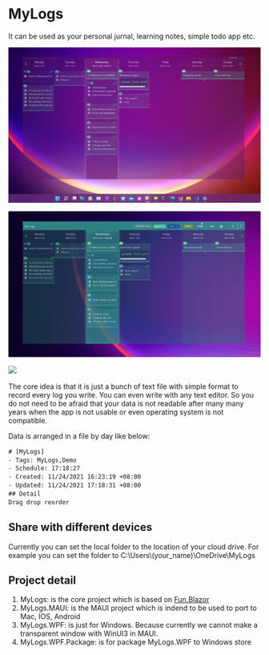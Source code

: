 # MyLogs

It can be used as your personal jurnal, learning notes, simple todo app etc.

![](./Assets/mylogs-on-window11.png)

![](./Assets/mylogs-change-color.gif)

![](./Assets/mylogs-basic-demo.gif)


The core idea is that it is just a bunch of text file with simple format to record every log you write. You can even write with any text editor. So you do not need to be afraid that your data is not readable after many many years when the app is not usable or even operating system is not compatible.

Data is arranged in a file by day like below:

```txt
# [MyLogs]
- Tags: MyLogs,Demo
- Schedule: 17:18:27
- Created: 11/24/2021 16:23:19 +08:00
- Updated: 11/24/2021 17:18:31 +08:00
## Detail
Drag drop reorder
```


## Share with different devices

Currently you can set the local folder to the location of your cloud drive. For example you can set the folder to C:\Users\\(your_name)\OneDrive\MyLogs


## Project detail

1. MyLogs: is the core project which is based on [Fun.Blazor](https://github.com/slaveOftime/Fun.Blazor)
2. MyLogs.MAUI: is the MAUI project which is indend to be used to port to Mac, IOS, Android
3. MyLogs.WPF: is just for Windows. Because currently we cannot make a transparent window with WinUI3 in MAUI.
4. MyLogs.WPF.Package: is for package MyLogs.WPF to Windows store
